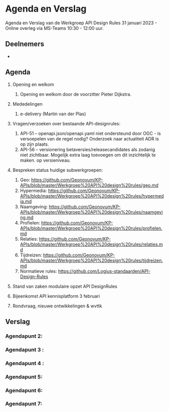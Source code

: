 # Agenda en Verslag 

Agenda en Verslag van de Werkgroep API Design Rules 31 januari 2023 - Online overleg via MS-Teams 10:30 - 12:00 uur. 

## Deelnemers
-


## Agenda

1. Opening en welkom
   1. Opening en welkom door de voorzitter Pieter Dijkstra.

2. Mededelingen
   1. e-delivery (Martin van der Plas) 

3. Vragen/verzoeken over bestaande API-designrules:
   1. API-51 – openapi.json/openapi.yaml niet ondersteund door OGC - is versoepelen van de regel nodig? Onderzoek naar actualiteit ADR is op zijn plaats.   
   1. API-56 – versionering betaversies/releasecandidates als zodanig niet zichtbaar. Mogelijk extra laag toevoegen om dit inzichtelijk te maken. op versieniveau. 
   
4. Bespreken status huidige subwerkgroepen:
   1. Geo: https://github.com/Geonovum/KP-APIs/blob/master/Werkgroep%20API%20design%20rules/geo.md
   1. Hypermedia: https://github.com/Geonovum/KP-APIs/blob/master/Werkgroep%20API%20design%20rules/hypermedia.md
   1. Naamgeving: https://github.com/Geonovum/KP-APIs/blob/master/Werkgroep%20API%20design%20rules/naamgeving.md
   1. Profielen: https://github.com/Geonovum/KP-APIs/blob/master/Werkgroep%20API%20design%20rules/profielen.md
   1. Relaties: https://github.com/Geonovum/KP-APIs/blob/master/Werkgroep%20API%20design%20rules/relaties.md
   1. Tijdreizen: https://github.com/Geonovum/KP-APIs/blob/master/Werkgroep%20API%20design%20rules/tijdreizen.md
   1. Normatieve rules: https://github.com/Logius-standaarden/API-Design-Rules

5. Stand van zaken modulaire opzet API DesignRules 

6. Bijeenkomst API kennisplatform 3 februari 

7.  Rondvraag, nieuwe ontwikkelingen & wvttk

## Verslag

### Agendapunt 2:

### Agendapunt 3 : 

### Agendapunt 4 : 

### Agendapunt 5: 

### Agendapunt 6: 

### Agendapunt 7: 

